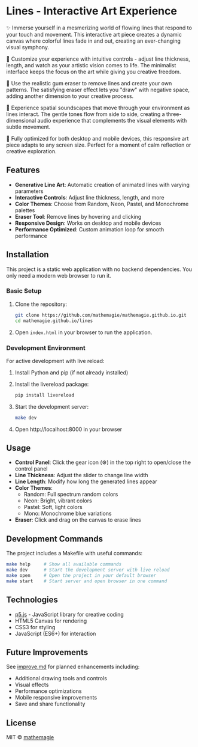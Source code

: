 # Lines - Interactive Art Experience

✨ Immerse yourself in a mesmerizing world of flowing lines that respond to your touch and movement. This interactive art piece creates a dynamic canvas where colorful lines fade in and out, creating an ever-changing visual symphony.

🎨 Customize your experience with intuitive controls - adjust line thickness, length, and watch as your artistic vision comes to life. The minimalist interface keeps the focus on the art while giving you creative freedom.

🧹 Use the realistic gum eraser to remove lines and create your own patterns. The satisfying eraser effect lets you "draw" with negative space, adding another dimension to your creative process.

🎵 Experience spatial soundscapes that move through your environment as lines interact. The gentle tones flow from side to side, creating a three-dimensional audio experience that complements the visual elements with subtle movement.

📱 Fully optimized for both desktop and mobile devices, this responsive art piece adapts to any screen size. Perfect for a moment of calm reflection or creative exploration.

## Features

- **Generative Line Art**: Automatic creation of animated lines with varying parameters
- **Interactive Controls**: Adjust line thickness, length, and more
- **Color Themes**: Choose from Random, Neon, Pastel, and Monochrome palettes
- **Eraser Tool**: Remove lines by hovering and clicking
- **Responsive Design**: Works on desktop and mobile devices
- **Performance Optimized**: Custom animation loop for smooth performance

## Installation

This project is a static web application with no backend dependencies. You only need a modern web browser to run it.

### Basic Setup

1. Clone the repository:
   ```bash
   git clone https://github.com/mathemagie/mathemagie.github.io.git
   cd mathemagie.github.io/lines
   ```

2. Open `index.html` in your browser to run the application.

### Development Environment

For active development with live reload:

1. Install Python and pip (if not already installed)

2. Install the livereload package:
   ```bash
   pip install livereload
   ```

3. Start the development server:
   ```bash
   make dev
   ```

4. Open http://localhost:8000 in your browser

## Usage

- **Control Panel**: Click the gear icon (⚙) in the top right to open/close the control panel
- **Line Thickness**: Adjust the slider to change line width
- **Line Length**: Modify how long the generated lines appear
- **Color Themes**: 
  - Random: Full spectrum random colors
  - Neon: Bright, vibrant colors
  - Pastel: Soft, light colors
  - Mono: Monochrome blue variations
- **Eraser**: Click and drag on the canvas to erase lines

## Development Commands

The project includes a Makefile with useful commands:

```bash
make help     # Show all available commands
make dev      # Start the development server with live reload
make open     # Open the project in your default browser
make start    # Start server and open browser in one command
```

## Technologies

- [p5.js](https://p5js.org/) - JavaScript library for creative coding
- HTML5 Canvas for rendering
- CSS3 for styling
- JavaScript (ES6+) for interaction

## Future Improvements

See [improve.md](improve.md) for planned enhancements including:
- Additional drawing tools and controls
- Visual effects
- Performance optimizations
- Mobile responsive improvements
- Save and share functionality

## License

MIT © [mathemagie](https://github.com/mathemagie)